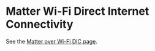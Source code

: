 # Matter Wi-Fi Direct Internet Connectivity

See the [Matter over Wi-Fi DIC page](/matter/<docspace-docleaf-version>/matter-wifi-dic).
